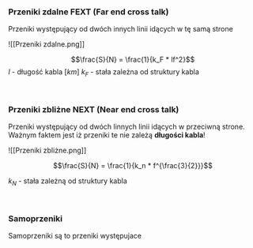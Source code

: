
### Przeniki zdalne FEXT (Far end cross talk)
Przeniki występujący od dwóch innych linii idących w tę samą strone

![[Przeniki zdalne.png]]



$$\frac{S}{N} = \frac{1}{k_F * lf^2}$$
$l$ - długość kabla $[km]$
 $k_F$ - stała zależna od struktury kabla



<br>

### Przeniki zbliżne NEXT (Near end cross talk)
 Przeniki występujący od dwóch linnych linii idących w przeciwną strone. Ważnym faktem jest iż przeniki te nie zależą **długości kabla**!
 
 ![[Przeniki zbliżne.png]]
 
 $$\frac{S}{N} = \frac{1}{k_n * f^{\frac{3}{2}}}$$

$k_N$ - stała zależną od struktury kabla


<br>

### Samoprzeniki
Samoprzeniki są to przeniki występujace 
 
 

